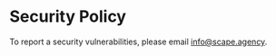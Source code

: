 # Security Policy

To report a security vulnerabilities, please email [info@scape.agency](mailto:info@scape.agency).
